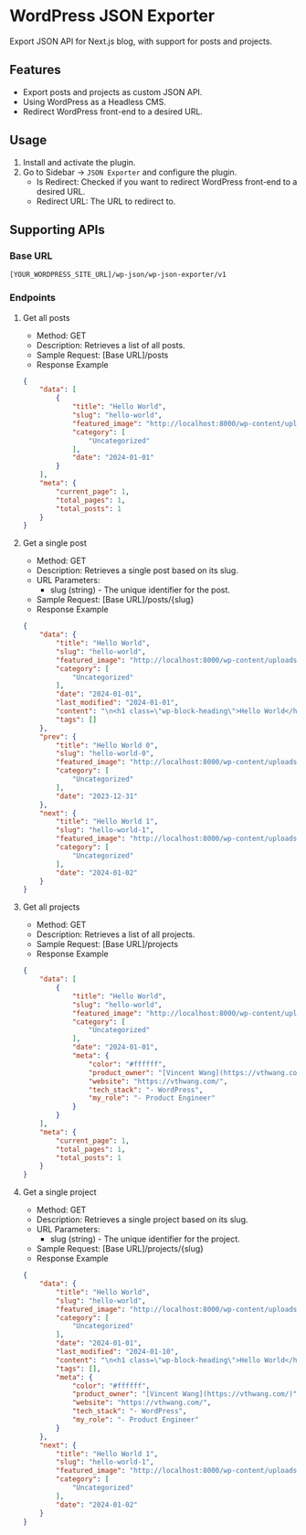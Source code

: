 # WordPress JSON Exporter

Export JSON API for Next.js blog, with support for posts and projects.

## Features

- Export posts and projects as custom JSON API.
- Using WordPress as a Headless CMS.
- Redirect WordPress front-end to a desired URL.

## Usage

1. Install and activate the plugin.
2. Go to Sidebar -> `JSON Exporter` and configure the plugin.
    - Is Redirect: Checked if you want to redirect WordPress front-end to a desired URL.
    - Redirect URL: The URL to redirect to.

## Supporting APIs

### Base URL

`[YOUR_WORDPRESS_SITE_URL]/wp-json/wp-json-exporter/v1`

### Endpoints

1. Get all posts
   - Method: GET
   - Description: Retrieves a list of all posts.
   - Sample Request: [Base URL]/posts
   - Response Example
   ```json
   {
       "data": [
           {
               "title": "Hello World",
               "slug": "hello-world",
               "featured_image": "http://localhost:8000/wp-content/uploads/2024/01/hello-world.jpg",
               "category": [
                   "Uncategorized"
               ],
               "date": "2024-01-01"
           }
       ],
       "meta": {
           "current_page": 1,
           "total_pages": 1,
           "total_posts": 1
       }
   }
   ```

2. Get a single post
   - Method: GET
   - Description: Retrieves a single post based on its slug.
   - URL Parameters:
     - slug (string) - The unique identifier for the post.
   - Sample Request: [Base URL]/posts/{slug}
   - Response Example
   ```json
   {
       "data": {
           "title": "Hello World",
           "slug": "hello-world",
           "featured_image": "http://localhost:8000/wp-content/uploads/2024/01/hello-world.jpg",
           "category": [
               "Uncategorized"
           ],
           "date": "2024-01-01",
           "last_modified": "2024-01-01",
           "content": "\n<h1 class=\"wp-block-heading\">Hello World</h1>",
           "tags": []
       },
       "prev": {
           "title": "Hello World 0",
           "slug": "hello-world-0",
           "featured_image": "http://localhost:8000/wp-content/uploads/2023/12/hello-world-0.jpg",
           "category": [
               "Uncategorized"
           ],
           "date": "2023-12-31"
       },
       "next": {
           "title": "Hello World 1",
           "slug": "hello-world-1",
           "featured_image": "http://localhost:8000/wp-content/uploads/2024/01/hello-world-1.jpg",
           "category": [
               "Uncategorized"
           ],
           "date": "2024-01-02"
       }
   }
   ```

3. Get all projects
   - Method: GET
   - Description: Retrieves a list of all projects.
   - Sample Request: [Base URL]/projects
   - Response Example
   ```json
   {
       "data": [
           {
               "title": "Hello World",
               "slug": "hello-world",
               "featured_image": "http://localhost:8000/wp-content/uploads/2024/01/hello-world.jpg",
               "category": [
                   "Uncategorized"
               ],
               "date": "2024-01-01",
               "meta": {
                   "color": "#ffffff",
                   "product_owner": "[Vincent Wang](https://vthwang.com/)",
                   "website": "https://vthwang.com/",
                   "tech_stack": "- WordPress",
                   "my_role": "- Product Engineer"
               }
           }
       ],
       "meta": {
           "current_page": 1,
           "total_pages": 1,
           "total_posts": 1
       }
   }
   ```

4. Get a single project
   - Method: GET
   - Description: Retrieves a single project based on its slug.
   - URL Parameters:
      - slug (string) - The unique identifier for the project.
   - Sample Request: [Base URL]/projects/{slug}
   - Response Example
   ```json
   {
       "data": {
           "title": "Hello World",
           "slug": "hello-world",
           "featured_image": "http://localhost:8000/wp-content/uploads/2024/01/hello-world.jpg",
           "category": [
               "Uncategorized"
           ],
           "date": "2024-01-01",
           "last_modified": "2024-01-10",
           "content": "\n<h1 class=\"wp-block-heading\">Hello World</h1>",
           "tags": [],
           "meta": {
               "color": "#ffffff",
               "product_owner": "[Vincent Wang](https://vthwang.com/)",
               "website": "https://vthwang.com/",
               "tech_stack": "- WordPress",
               "my_role": "- Product Engineer"
           }
       },
       "next": {
           "title": "Hello World 1",
           "slug": "hello-world-1",
           "featured_image": "http://localhost:8000/wp-content/uploads/2024/01/hello-world-1.jpg",
           "category": [
               "Uncategorized"
           ],
           "date": "2024-01-02"
       }
   }
   ```
